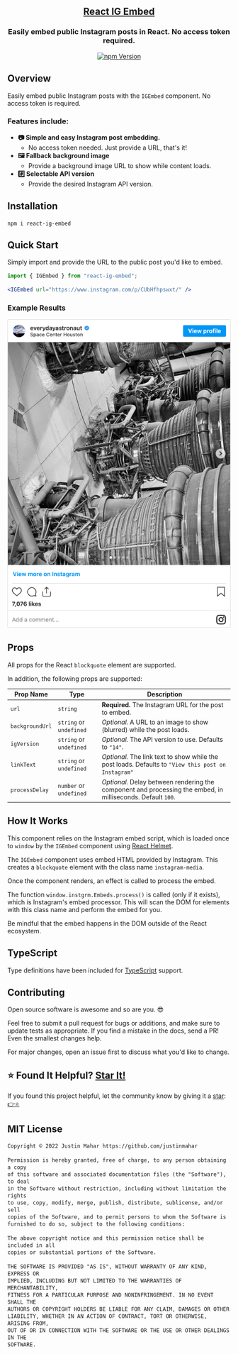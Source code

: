 <h2 align="center">
  <a href="https://github.com/justinmahar/react-ig-embed">React IG Embed</a>
</h2>
<h3 align="center">
  Easily embed public Instagram posts in React. No access token required.
</h3>
<p align="center">
  <a href="https://badge.fury.io/js/react-ig-embed">
    <img src="https://badge.fury.io/js/react-ig-embed.svg" alt="npm Version"/>
  </a>
</p>

## Overview

Easily embed public Instagram posts with the `IGEmbed` component. No access token is required.

### Features include:

- **📷 Simple and easy Instagram post embedding.**
  - No access token needed. Just provide a URL, that's it!
- **🖼️ Fallback background image**
  - Provide a background image URL to show while content loads.
- **#️⃣ Selectable API version**
  - Provide the desired Instagram API version.

## Installation

```
npm i react-ig-embed
```

## Quick Start

Simply import and provide the URL to the public post you'd like to embed.

```jsx
import { IGEmbed } from "react-ig-embed";
```

```jsx
<IGEmbed url="https://www.instagram.com/p/CUbHfhpswxt/" />
```

### Example Results

![Example Embed](./screenshots/example-embed.png)

## Props

All props for the React `blockquote` element are supported.

In addition, the following props are supported:

| Prop Name       | Type                    | Description                                                                                                 |
| --------------- | ----------------------- | ----------------------------------------------------------------------------------------------------------- |
| `url`           | `string`                | **Required.** The Instagram URL for the post to embed.                                                      |
| `backgroundUrl` | `string` or `undefined` | *Optional.* A URL to an image to show (blurred) while the post loads.                                       |
| `igVersion`     | `string` or `undefined` | *Optional.* The API version to use. Defaults to `"14"`.                                                     |
| `linkText`      | `string` or `undefined` | *Optional.* The link text to show while the post loads. Defaults to `"View this post on Instagram"`         |
| `processDelay`  | `number` or `undefined` | *Optional.* Delay between rendering the component and processing the embed, in milliseconds. Default `100`. |

## How It Works

This component relies on the Instagram embed script, which is loaded once to `window` by the `IGEmbed` component using [React Helmet](https://github.com/nfl/react-helmet).

The `IGEmbed` component uses embed HTML provided by Instagram. This creates a `blockquote` element with the class name `instagram-media`.

Once the component renders, an effect is called to process the embed. 

The function `window.instgrm.Embeds.process()` is called (only if it exists), which is Instagram's embed processor. This will scan the DOM for elements with this class name and perform the embed for you.

Be mindful that the embed happens in the DOM outside of the React ecosystem.

## TypeScript

Type definitions have been included for [TypeScript](https://www.typescriptlang.org/) support.

## Contributing

Open source software is awesome and so are you. 😎

Feel free to submit a pull request for bugs or additions, and make sure to update tests as appropriate. If you find a mistake in the docs, send a PR! Even the smallest changes help.

For major changes, open an issue first to discuss what you'd like to change.

## ⭐ Found It Helpful? [Star It!](https://github.com/justinmahar/react-ig-embed/stargazers)

If you found this project helpful, let the community know by giving it a [star](https://github.com/justinmahar/react-ig-embed/stargazers): [👉⭐](https://github.com/justinmahar/react-ig-embed/stargazers)

## MIT License

```
Copyright © 2022 Justin Mahar https://github.com/justinmahar

Permission is hereby granted, free of charge, to any person obtaining a copy
of this software and associated documentation files (the "Software"), to deal
in the Software without restriction, including without limitation the rights
to use, copy, modify, merge, publish, distribute, sublicense, and/or sell
copies of the Software, and to permit persons to whom the Software is
furnished to do so, subject to the following conditions:

The above copyright notice and this permission notice shall be included in all
copies or substantial portions of the Software.

THE SOFTWARE IS PROVIDED "AS IS", WITHOUT WARRANTY OF ANY KIND, EXPRESS OR
IMPLIED, INCLUDING BUT NOT LIMITED TO THE WARRANTIES OF MERCHANTABILITY,
FITNESS FOR A PARTICULAR PURPOSE AND NONINFRINGEMENT. IN NO EVENT SHALL THE
AUTHORS OR COPYRIGHT HOLDERS BE LIABLE FOR ANY CLAIM, DAMAGES OR OTHER
LIABILITY, WHETHER IN AN ACTION OF CONTRACT, TORT OR OTHERWISE, ARISING FROM,
OUT OF OR IN CONNECTION WITH THE SOFTWARE OR THE USE OR OTHER DEALINGS IN THE
SOFTWARE.
```
